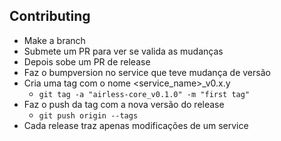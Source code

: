 ## Contributing

- Make a branch
- Submete um PR para ver se valida as mudanças
- Depois sobe um PR de release
- Faz o bumpversion no service que teve mudança de versão
- Cria uma tag com o nome <service_name>_v0.x.y
    - `git tag -a "airless-core_v0.1.0" -m "first tag"`
- Faz o push da tag com a nova versão do release
    - `git push origin --tags`
- Cada release traz apenas modificações de um service